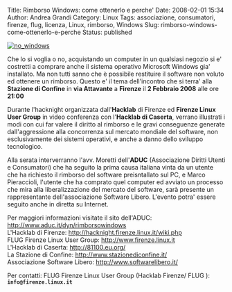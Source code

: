 Title: Rimborso Windows: come ottenerlo e perche'
Date: 2008-02-01 15:34
Author: Andrea Grandi
Category: Linux
Tags: associazione, consumatori, firenze, flug, licenza, Linux, rimborso, Windows
Slug: rimborso-windows-come-ottenerlo-e-perche
Status: published

[![no\_windows]({static}/images/2008/02/windowsvistacapable20.thumbnail.jpg)]()

Che lo si voglia o no, acquistando un computer in un qualsiasi negozio si e'
costretti a comprare anche il sistema operativo Microsoft Windows gia'
installato. Ma non tutti sanno che è possibile restituire il software
non voluto ed ottenere un rimborso. Questo e' il tema dell'incontro che
si terra' alla **Stazione di Confine** in **via Attavante** a
**Firenze** il **2 Febbraio 2008** alle ore **21:00**

Durante l'hacknight organizzata dall'**Hacklab** di Firenze ed **Firenze
Linux User Group** in video conferenza con l'**Hacklab di Caserta**,
verrano illustrati i modi con cui far valere il diritto al rimborso e le
gravi conseguenze generate dall'aggressione alla concorrenza sul mercato
mondiale del software, non esclusivamente dei sistemi operativi, e anche
a danno dello sviluppo tecnologico.

Alla serata interverranno l'avv. Moretti dell'**ADUC** (Associazione
Diritti Utenti e Consumatori) che ha seguito la prima causa italiana
vinta da un utente che ha richiesto il rimborso del software
preisntallato sul PC, e Marco Pieraccioli, l'utente che ha comprato quel
computer ed avviato un processo che mira alla liberalizzazione del
mercato del software, sarà presente un rappresentante dell'associazione
Software Libero. L'evento potra' essere seguito anche in diretta su
Internet.

Per maggiori informazioni visitate il sito dell'ADUC: <http://www.aduc.it/dyn/rimborsowindows>  
L'Hacklab di Firenze: <http://hacknight.firenze.linux.it/wiki.php>  
FLUG Firenze Linux User Group: <http://www.firenze.linux.it>  
L'Hacklab di Caserta: <http://81100.eu.org/>  
La Stazione di Confine: <http://www.stazionediconfine.it/>  
Associazione Software Libero: <http://www.softwarelibero.it/>

Per contatti: FLUG Firenze Linux User Group (Hacklab Firenze/ FLUG ):
**`info@firenze.linux.it`**

